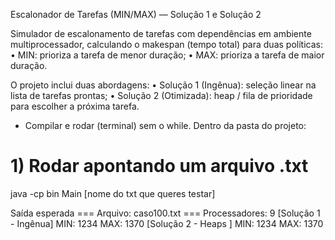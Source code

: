 Escalonador de Tarefas (MIN/MAX) — Solução 1 e Solução 2

Simulador de escalonamento de tarefas com dependências em ambiente multiprocessador, calculando o makespan (tempo total) para duas políticas:
	•	MIN: prioriza a tarefa de menor duração;
	•	MAX: prioriza a tarefa de maior duração.

O projeto inclui duas abordagens:
	•	Solução 1 (Ingênua): seleção linear na lista de tarefas prontas;
	•	Solução 2 (Otimizada): heap / fila de prioridade para escolher a próxima tarefa.

 - Compilar e rodar (terminal) sem o while.
Dentro da pasta do projeto:

# 1) Rodar apontando um arquivo .txt
java -cp bin Main [nome do txt que queres testar]

Saída esperada 
=== Arquivo: caso100.txt ===
Processadores: 9
[Solução 1 - Ingênua]  MIN: 1234   MAX: 1370
[Solução 2 - Heaps  ]  MIN: 1234   MAX: 1370


    